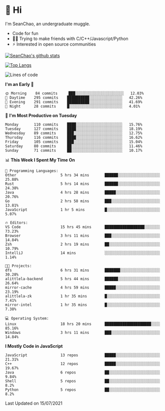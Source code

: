 # 👋 Hi
I'm SeanChao, an undergraduate muggle.

- Code for fun
- 👨‍💻 Trying to make friends with C/C++/Javascript/Python
- ⚡ Interested in open source communities

[![SeanChao's github stats](https://i-github-readme-stats.vercel.app/api?username=seanchao&show_icons=true)](https://github.com/anuraghazra/github-readme-stats)

[![Top Langs](https://i-github-readme-stats.vercel.app/api/top-langs/?username=seanchao&layout=compact)](https://github.com/anuraghazra/github-readme-stats)

<!--START_SECTION:waka-->
![Lines of code](https://img.shields.io/badge/From%20Hello%20World%20I%27ve%20Written-1.6%20million%20lines%20of%20code-blue)

**I'm an Early 🐤** 

```text
🌞 Morning    84 commits     ███░░░░░░░░░░░░░░░░░░░░░░   12.03% 
🌆 Daytime    295 commits    ██████████░░░░░░░░░░░░░░░   42.26% 
🌃 Evening    291 commits    ██████████░░░░░░░░░░░░░░░   41.69% 
🌙 Night      28 commits     █░░░░░░░░░░░░░░░░░░░░░░░░   4.01%

```
📅 **I'm Most Productive on Tuesday** 

```text
Monday       110 commits    ████░░░░░░░░░░░░░░░░░░░░░   15.76% 
Tuesday      127 commits    ████░░░░░░░░░░░░░░░░░░░░░   18.19% 
Wednesday    89 commits     ███░░░░░░░░░░░░░░░░░░░░░░   12.75% 
Thursday     116 commits    ████░░░░░░░░░░░░░░░░░░░░░   16.62% 
Friday       105 commits    ███░░░░░░░░░░░░░░░░░░░░░░   15.04% 
Saturday     80 commits     ██░░░░░░░░░░░░░░░░░░░░░░░   11.46% 
Sunday       71 commits     ██░░░░░░░░░░░░░░░░░░░░░░░   10.17%

```


📊 **This Week I Spent My Time On** 

```text
💬 Programming Languages: 
Other                    5 hrs 34 mins       ██████░░░░░░░░░░░░░░░░░░░   25.88% 
Rust                     5 hrs 14 mins       ██████░░░░░░░░░░░░░░░░░░░   24.38% 
Java                     4 hrs 28 mins       █████░░░░░░░░░░░░░░░░░░░░   20.76% 
Go                       2 hrs 58 mins       ███░░░░░░░░░░░░░░░░░░░░░░   13.81% 
JavaScript               1 hr 5 mins         █░░░░░░░░░░░░░░░░░░░░░░░░   5.07%

🔥 Editors: 
VS Code                  15 hrs 45 mins      ██████████████████░░░░░░░   73.23% 
Browser                  3 hrs 11 mins       ███░░░░░░░░░░░░░░░░░░░░░░   14.84% 
Zsh                      2 hrs 19 mins       ██░░░░░░░░░░░░░░░░░░░░░░░   10.79% 
IntelliJ                 14 mins             ░░░░░░░░░░░░░░░░░░░░░░░░░   1.14%

🐱‍💻 Projects: 
dfs                      6 hrs 31 mins       ███████░░░░░░░░░░░░░░░░░░   30.28% 
alittlela-backend        5 hrs 44 mins       ██████░░░░░░░░░░░░░░░░░░░   26.64% 
mirror-cache             4 hrs 59 mins       █████░░░░░░░░░░░░░░░░░░░░   23.19% 
alittlela-zk             1 hr 35 mins        █░░░░░░░░░░░░░░░░░░░░░░░░   7.41% 
mirror-intel             1 hr 35 mins        █░░░░░░░░░░░░░░░░░░░░░░░░   7.38%

💻 Operating System: 
Linux                    18 hrs 20 mins      █████████████████████░░░░   85.16% 
Windows                  3 hrs 11 mins       ███░░░░░░░░░░░░░░░░░░░░░░   14.84%

```

**I Mostly Code in JavaScript** 

```text
JavaScript               13 repos            █████░░░░░░░░░░░░░░░░░░░░   21.31% 
C++                      12 repos            █████░░░░░░░░░░░░░░░░░░░░   19.67% 
Java                     6 repos             ██░░░░░░░░░░░░░░░░░░░░░░░   9.84% 
Shell                    5 repos             ██░░░░░░░░░░░░░░░░░░░░░░░   8.2% 
Python                   5 repos             ██░░░░░░░░░░░░░░░░░░░░░░░   8.2%

```



 Last Updated on 15/07/2021
<!--END_SECTION:waka-->
